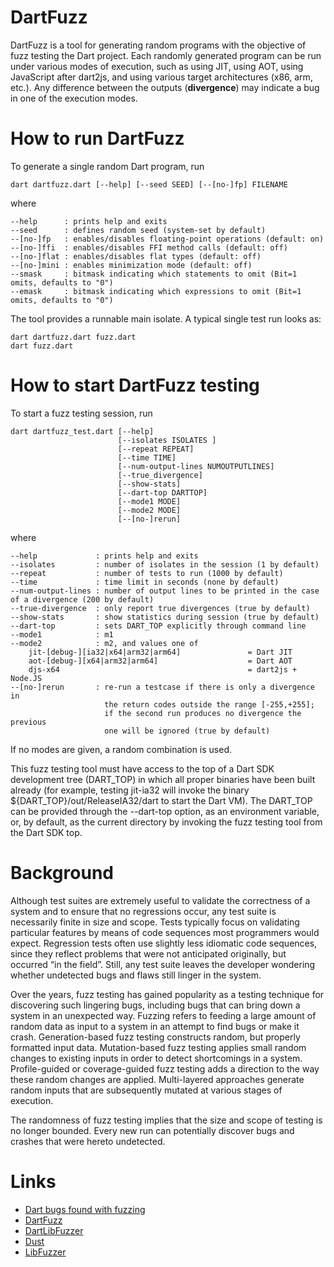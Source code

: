 DartFuzz
========

DartFuzz is a tool for generating random programs with the objective
of fuzz testing the Dart project. Each randomly generated program
can be run under various modes of execution, such as using JIT,
using AOT, using JavaScript after dart2js, and using various target
architectures (x86, arm, etc.). Any difference between the outputs
(**divergence**) may indicate a bug in one of the execution modes.

How to run DartFuzz
===================
To generate a single random Dart program, run

    dart dartfuzz.dart [--help] [--seed SEED] [--[no-]fp] FILENAME

where

    --help      : prints help and exits
    --seed      : defines random seed (system-set by default)
    --[no-]fp   : enables/disables floating-point operations (default: on)
    --[no-]ffi  : enables/disables FFI method calls (default: off)
    --[no-]flat : enables/disables flat types (default: off)
    --[no-]mini : enables minimization mode (default: off)
    --smask     : bitmask indicating which statements to omit (Bit=1 omits, defaults to "0")
    --emask     : bitmask indicating which expressions to omit (Bit=1 omits, defaults to "0")

The tool provides a runnable main isolate. A typical single
test run looks as:

    dart dartfuzz.dart fuzz.dart
    dart fuzz.dart

How to start DartFuzz testing
=============================
To start a fuzz testing session, run

    dart dartfuzz_test.dart [--help]
                            [--isolates ISOLATES ]
                            [--repeat REPEAT]
                            [--time TIME]
                            [--num-output-lines NUMOUTPUTLINES]
                            [--true_divergence]
                            [--show-stats]
                            [--dart-top DARTTOP]
                            [--mode1 MODE]
                            [--mode2 MODE]
                            [--[no-]rerun]

where

    --help             : prints help and exits
    --isolates         : number of isolates in the session (1 by default)
    --repeat           : number of tests to run (1000 by default)
    --time             : time limit in seconds (none by default)
    --num-output-lines : number of output lines to be printed in the case of a divergence (200 by default)
    --true-divergence  : only report true divergences (true by default)
    --show-stats       : show statistics during session (true by default)
    --dart-top         : sets DART_TOP explicitly through command line
    --mode1            : m1
    --mode2            : m2, and values one of
        jit-[debug-][ia32|x64|arm32|arm64]               = Dart JIT
        aot-[debug-][x64|arm32|arm64]                    = Dart AOT
        djs-x64                                          = dart2js + Node.JS
    --[no-]rerun       : re-run a testcase if there is only a divergence in
                         the return codes outside the range [-255,+255];
                         if the second run produces no divergence the previous
                         one will be ignored (true by default)

If no modes are given, a random combination is used.

This fuzz testing tool must have access to the top of a Dart SDK
development tree (DART_TOP) in which all proper binaries have been
built already (for example, testing jit-ia32 will invoke the binary
${DART_TOP}/out/ReleaseIA32/dart to start the Dart VM). The DART_TOP
can be provided through the --dart-top option, as an environment
variable, or, by default, as the current directory by invoking the
fuzz testing tool from the Dart SDK top.

Background
==========

Although test suites are extremely useful to validate the correctness of a
system and to ensure that no regressions occur, any test suite is necessarily
finite in size and scope. Tests typically focus on validating particular
features by means of code sequences most programmers would expect. Regression
tests often use slightly less idiomatic code sequences, since they reflect
problems that were not anticipated originally, but occurred “in the field”.
Still, any test suite leaves the developer wondering whether undetected bugs
and flaws still linger in the system.

Over the years, fuzz testing has gained popularity as a testing technique for
discovering such lingering bugs, including bugs that can bring down a system
in an unexpected way. Fuzzing refers to feeding a large amount of random data
as input to a system in an attempt to find bugs or make it crash.
Generation-based fuzz testing constructs random, but properly formatted input
data. Mutation-based fuzz testing applies small random changes to existing
inputs in order to detect shortcomings in a system. Profile-guided or
coverage-guided fuzz testing adds a direction to the way these random changes
are applied. Multi-layered approaches generate random inputs that are
subsequently mutated at various stages of execution.

The randomness of fuzz testing implies that the size and scope of testing is
no longer bounded. Every new run can potentially discover bugs and crashes
that were hereto undetected.

Links
=====

* [Dart bugs found with fuzzing](https://github.com/dart-lang/sdk/issues?utf8=%E2%9C%93&q=label%3Adartfuzz+)
* [DartFuzz](https://github.com/dart-lang/sdk/tree/master/runtime/tools/dartfuzz)
* [DartLibFuzzer](https://github.com/dart-lang/sdk/tree/master/runtime/vm/libfuzzer)
* [Dust](https://pub.dev/packages/dust)
* [LibFuzzer](https://llvm.org/docs/LibFuzzer.html)

